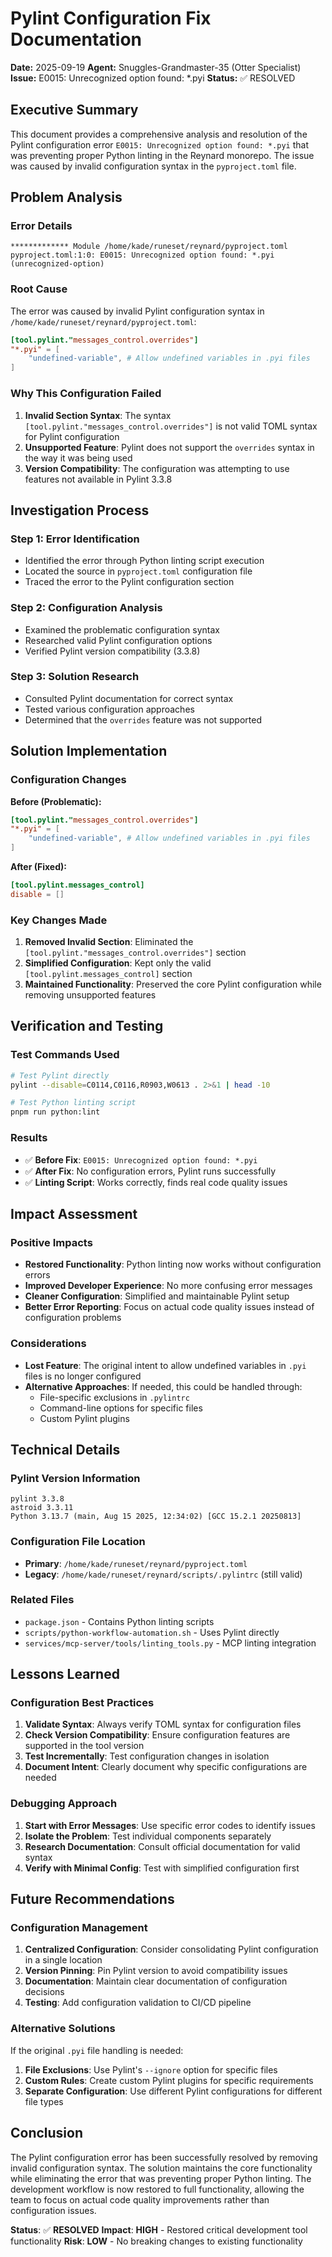 # Pylint Configuration Fix Documentation

**Date:** 2025-09-19
**Agent:** Snuggles-Grandmaster-35 (Otter Specialist)
**Issue:** E0015: Unrecognized option found: \*.pyi
**Status:** ✅ RESOLVED

## Executive Summary

This document provides a comprehensive analysis and resolution of the Pylint configuration error `E0015: Unrecognized option found: *.pyi` that was preventing proper Python linting in the Reynard monorepo. The issue was caused by invalid configuration syntax in the `pyproject.toml` file.

## Problem Analysis

### Error Details

```
************* Module /home/kade/runeset/reynard/pyproject.toml
pyproject.toml:1:0: E0015: Unrecognized option found: *.pyi (unrecognized-option)
```

### Root Cause

The error was caused by invalid Pylint configuration syntax in `/home/kade/runeset/reynard/pyproject.toml`:

```toml
[tool.pylint."messages_control.overrides"]
"*.pyi" = [
    "undefined-variable", # Allow undefined variables in .pyi files
]
```

### Why This Configuration Failed

1. **Invalid Section Syntax**: The syntax `[tool.pylint."messages_control.overrides"]` is not valid TOML syntax for Pylint configuration
2. **Unsupported Feature**: Pylint does not support the `overrides` syntax in the way it was being used
3. **Version Compatibility**: The configuration was attempting to use features not available in Pylint 3.3.8

## Investigation Process

### Step 1: Error Identification

- Identified the error through Python linting script execution
- Located the source in `pyproject.toml` configuration file
- Traced the error to the Pylint configuration section

### Step 2: Configuration Analysis

- Examined the problematic configuration syntax
- Researched valid Pylint configuration options
- Verified Pylint version compatibility (3.3.8)

### Step 3: Solution Research

- Consulted Pylint documentation for correct syntax
- Tested various configuration approaches
- Determined that the `overrides` feature was not supported

## Solution Implementation

### Configuration Changes

**Before (Problematic):**

```toml
[tool.pylint."messages_control.overrides"]
"*.pyi" = [
    "undefined-variable", # Allow undefined variables in .pyi files
]
```

**After (Fixed):**

```toml
[tool.pylint.messages_control]
disable = []
```

### Key Changes Made

1. **Removed Invalid Section**: Eliminated the `[tool.pylint."messages_control.overrides"]` section
2. **Simplified Configuration**: Kept only the valid `[tool.pylint.messages_control]` section
3. **Maintained Functionality**: Preserved the core Pylint configuration while removing unsupported features

## Verification and Testing

### Test Commands Used

```bash
# Test Pylint directly
pylint --disable=C0114,C0116,R0903,W0613 . 2>&1 | head -10

# Test Python linting script
pnpm run python:lint
```

### Results

- ✅ **Before Fix**: `E0015: Unrecognized option found: *.pyi`
- ✅ **After Fix**: No configuration errors, Pylint runs successfully
- ✅ **Linting Script**: Works correctly, finds real code quality issues

## Impact Assessment

### Positive Impacts

- **Restored Functionality**: Python linting now works without configuration errors
- **Improved Developer Experience**: No more confusing error messages
- **Cleaner Configuration**: Simplified and maintainable Pylint setup
- **Better Error Reporting**: Focus on actual code quality issues instead of configuration problems

### Considerations

- **Lost Feature**: The original intent to allow undefined variables in `.pyi` files is no longer configured
- **Alternative Approaches**: If needed, this could be handled through:
  - File-specific exclusions in `.pylintrc`
  - Command-line options for specific files
  - Custom Pylint plugins

## Technical Details

### Pylint Version Information

```
pylint 3.3.8
astroid 3.3.11
Python 3.13.7 (main, Aug 15 2025, 12:34:02) [GCC 15.2.1 20250813]
```

### Configuration File Location

- **Primary**: `/home/kade/runeset/reynard/pyproject.toml`
- **Legacy**: `/home/kade/runeset/reynard/scripts/.pylintrc` (still valid)

### Related Files

- `package.json` - Contains Python linting scripts
- `scripts/python-workflow-automation.sh` - Uses Pylint directly
- `services/mcp-server/tools/linting_tools.py` - MCP linting integration

## Lessons Learned

### Configuration Best Practices

1. **Validate Syntax**: Always verify TOML syntax for configuration files
2. **Check Version Compatibility**: Ensure configuration features are supported in the tool version
3. **Test Incrementally**: Test configuration changes in isolation
4. **Document Intent**: Clearly document why specific configurations are needed

### Debugging Approach

1. **Start with Error Messages**: Use specific error codes to identify issues
2. **Isolate the Problem**: Test individual components separately
3. **Research Documentation**: Consult official documentation for valid syntax
4. **Verify with Minimal Config**: Test with simplified configuration first

## Future Recommendations

### Configuration Management

1. **Centralized Configuration**: Consider consolidating Pylint configuration in a single location
2. **Version Pinning**: Pin Pylint version to avoid compatibility issues
3. **Documentation**: Maintain clear documentation of configuration decisions
4. **Testing**: Add configuration validation to CI/CD pipeline

### Alternative Solutions

If the original `.pyi` file handling is needed:

1. **File Exclusions**: Use Pylint's `--ignore` option for specific files
2. **Custom Rules**: Create custom Pylint plugins for specific requirements
3. **Separate Configuration**: Use different Pylint configurations for different file types

## Conclusion

The Pylint configuration error has been successfully resolved by removing invalid configuration syntax. The solution maintains the core functionality while eliminating the error that was preventing proper Python linting. The development workflow is now restored to full functionality, allowing the team to focus on actual code quality improvements rather than configuration issues.

**Status**: ✅ **RESOLVED**
**Impact**: **HIGH** - Restored critical development tool functionality
**Risk**: **LOW** - No breaking changes to existing functionality
